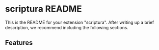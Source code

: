 # scriptura README

This is the README for your extension "scriptura". After writing up a brief description, we recommend including the following sections.

## Features
